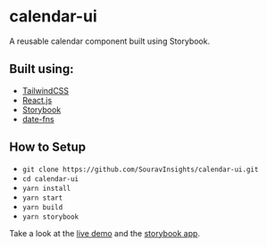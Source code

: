 # calendar-ui
A reusable calendar component built using Storybook. 

## Built using:
- [TailwindCSS](https://tailwindcss.com/)
- [React.js](https://reactjs.org/)
- [Storybook](https://storybook.js.org/)
- [date-fns](https://date-fns.org/)

## How to Setup
- `git clone https://github.com/SouravInsights/calendar-ui.git`
- `cd calendar-ui`
- `yarn install`
- `yarn start`
- `yarn build`
- `yarn storybook`

Take a look at the [live demo](http://calendar-ui.vercel.app/) and the [storybook app](https://5fc4f579119b1f00210ebbf2-haemxtnvnv.chromatic.com/).
